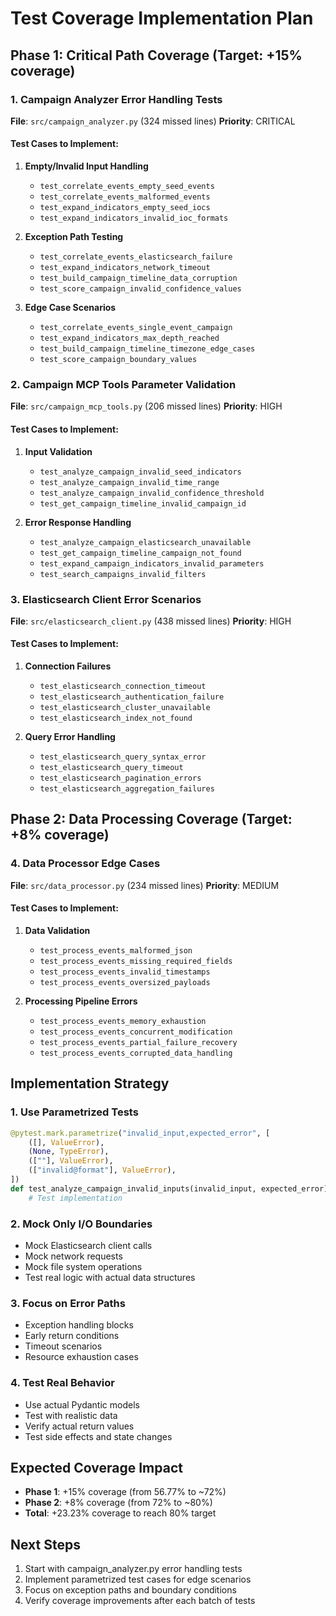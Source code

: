 # Test Coverage Implementation Plan

## Phase 1: Critical Path Coverage (Target: +15% coverage)

### 1. Campaign Analyzer Error Handling Tests
**File**: `src/campaign_analyzer.py` (324 missed lines)
**Priority**: CRITICAL

#### Test Cases to Implement:
1. **Empty/Invalid Input Handling**
   - `test_correlate_events_empty_seed_events`
   - `test_correlate_events_malformed_events`
   - `test_expand_indicators_empty_seed_iocs`
   - `test_expand_indicators_invalid_ioc_formats`

2. **Exception Path Testing**
   - `test_correlate_events_elasticsearch_failure`
   - `test_expand_indicators_network_timeout`
   - `test_build_campaign_timeline_data_corruption`
   - `test_score_campaign_invalid_confidence_values`

3. **Edge Case Scenarios**
   - `test_correlate_events_single_event_campaign`
   - `test_expand_indicators_max_depth_reached`
   - `test_build_campaign_timeline_timezone_edge_cases`
   - `test_score_campaign_boundary_values`

### 2. Campaign MCP Tools Parameter Validation
**File**: `src/campaign_mcp_tools.py` (206 missed lines)
**Priority**: HIGH

#### Test Cases to Implement:
1. **Input Validation**
   - `test_analyze_campaign_invalid_seed_indicators`
   - `test_analyze_campaign_invalid_time_range`
   - `test_analyze_campaign_invalid_confidence_threshold`
   - `test_get_campaign_timeline_invalid_campaign_id`

2. **Error Response Handling**
   - `test_analyze_campaign_elasticsearch_unavailable`
   - `test_get_campaign_timeline_campaign_not_found`
   - `test_expand_campaign_indicators_invalid_parameters`
   - `test_search_campaigns_invalid_filters`

### 3. Elasticsearch Client Error Scenarios
**File**: `src/elasticsearch_client.py` (438 missed lines)
**Priority**: HIGH

#### Test Cases to Implement:
1. **Connection Failures**
   - `test_elasticsearch_connection_timeout`
   - `test_elasticsearch_authentication_failure`
   - `test_elasticsearch_cluster_unavailable`
   - `test_elasticsearch_index_not_found`

2. **Query Error Handling**
   - `test_elasticsearch_query_syntax_error`
   - `test_elasticsearch_query_timeout`
   - `test_elasticsearch_pagination_errors`
   - `test_elasticsearch_aggregation_failures`

## Phase 2: Data Processing Coverage (Target: +8% coverage)

### 4. Data Processor Edge Cases
**File**: `src/data_processor.py` (234 missed lines)
**Priority**: MEDIUM

#### Test Cases to Implement:
1. **Data Validation**
   - `test_process_events_malformed_json`
   - `test_process_events_missing_required_fields`
   - `test_process_events_invalid_timestamps`
   - `test_process_events_oversized_payloads`

2. **Processing Pipeline Errors**
   - `test_process_events_memory_exhaustion`
   - `test_process_events_concurrent_modification`
   - `test_process_events_partial_failure_recovery`
   - `test_process_events_corrupted_data_handling`

## Implementation Strategy

### 1. Use Parametrized Tests
```python
@pytest.mark.parametrize("invalid_input,expected_error", [
    ([], ValueError),
    (None, TypeError),
    ([""], ValueError),
    (["invalid@format"], ValueError),
])
def test_analyze_campaign_invalid_inputs(invalid_input, expected_error):
    # Test implementation
```

### 2. Mock Only I/O Boundaries
- Mock Elasticsearch client calls
- Mock network requests
- Mock file system operations
- Test real logic with actual data structures

### 3. Focus on Error Paths
- Exception handling blocks
- Early return conditions
- Timeout scenarios
- Resource exhaustion cases

### 4. Test Real Behavior
- Use actual Pydantic models
- Test with realistic data
- Verify actual return values
- Test side effects and state changes

## Expected Coverage Impact
- **Phase 1**: +15% coverage (from 56.77% to ~72%)
- **Phase 2**: +8% coverage (from 72% to ~80%)
- **Total**: +23.23% coverage to reach 80% target

## Next Steps
1. Start with campaign_analyzer.py error handling tests
2. Implement parametrized test cases for edge scenarios
3. Focus on exception paths and boundary conditions
4. Verify coverage improvements after each batch of tests


